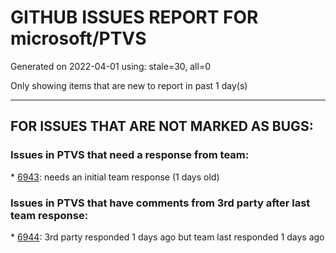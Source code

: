 
# GITHUB ISSUES REPORT FOR microsoft/PTVS


Generated on 2022-04-01 using: stale=30, all=0


Only showing items that are new to report in past 1 day(s)


---

## FOR ISSUES THAT ARE NOT MARKED AS BUGS:


### Issues in PTVS that need a response from team:


\* [6943](https://github.com/microsoft/PTVS/issues/6943 "Some intellisense don't work well in interactive window"): needs an initial team response (1 days old)

### Issues in PTVS that have comments from 3rd party after last team response:


\* [6944](https://github.com/microsoft/PTVS/issues/6944 "Visual Studio 2022 crashes when i try to open &quot;manage python packages&quot;"): 3rd party responded 1 days ago but team last responded 1 days ago
